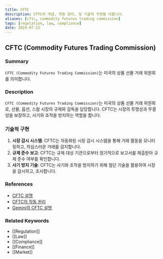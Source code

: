 ```yaml
---
title: CFTC
description: CFTC의 개념, 작동 원리, 및 기술적 구현을 다룹니다.
aliases: [cftc, commodity futures trading commission]
tags: [regulation, law, compliance]
date: 2024-07-22
---
```


## CFTC (Commodity Futures Trading Commission)

### Summary

`CFTC (Commodity Futures Trading Commission)`는 미국의 상품 선물 거래 위원회를 의미합니다.

### Description

`CFTC (Commodity Futures Trading Commission)`는 미국의 상품 선물 거래 위원회로, 선물, 옵션, 스왑 시장의 규제와 감독을 담당합니다. CFTC는 시장의 투명성과 무결성을 보장하고, 사기와 조작을 방지하는 역할을 합니다.

### 기술적 구현

1. **시장 감시 시스템**: CFTC는 자동화된 시장 감시 시스템을 통해 거래 활동을 모니터링하고, 의심스러운 거래를 감지합니다.
2. **규제 준수 보고**: CFTC는 규제 대상 기관으로부터 정기적으로 보고서를 제출받아 규제 준수 여부를 확인합니다.
3. **사기 방지 기술**: CFTC는 사기와 조작을 방지하기 위해 첨단 기술을 활용하여 시장을 감시하고, 조사합니다.

### References

- [CFTC 설명](https://en.wikipedia.org/wiki/Commodity_Futures_Trading_Commission)
- [CFTC의 작동 원리](https://www.investopedia.com/terms/c/cftc.asp)
- [Gemini의 CFTC 설명](https://www.gemini.com/cryptopedia/search?query=cftc)

### Related Keywords

- [[Regulation]]
- [[Law]]
- [[Compliance]]
- [[Finance]]
- [[Market]]
